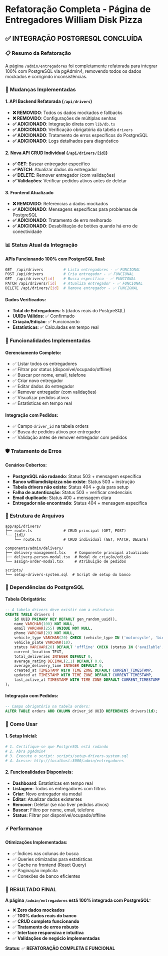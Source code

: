 # Refatoração Completa - Página de Entregadores William Disk Pizza

## ✅ **INTEGRAÇÃO POSTGRESQL CONCLUÍDA**

### 📋 **Resumo da Refatoração**
A página `/admin/entregadores` foi completamente refatorada para integrar 100% com PostgreSQL via pgAdmin4, removendo todos os dados mockados e corrigindo inconsistências.

### 🔧 **Mudanças Implementadas**

#### **1. API Backend Refatorada (`/api/drivers`)**
- **❌ REMOVIDO**: Todos os dados mockados e fallbacks
- **❌ REMOVIDO**: Configurações de múltiplas senhas 
- **✅ ADICIONADO**: Integração direta com `lib/db.ts` 
- **✅ ADICIONADO**: Verificação obrigatória da tabela `drivers`
- **✅ ADICIONADO**: Tratamento de erros específicos do PostgreSQL
- **✅ ADICIONADO**: Logs detalhados para diagnóstico

#### **2. Nova API CRUD Individual (`/api/drivers/[id]`)**
- **✅ GET**: Buscar entregador específico
- **✅ PATCH**: Atualizar dados do entregador
- **✅ DELETE**: Remover entregador (com validações)
- **✅ Validações**: Verificar pedidos ativos antes de deletar

#### **3. Frontend Atualizado**
- **❌ REMOVIDO**: Referencias a dados mockados
- **✅ ADICIONADO**: Mensagens específicas para problemas de PostgreSQL
- **✅ ADICIONADO**: Tratamento de erro melhorado
- **✅ ADICIONADO**: Desabilitação de botões quando há erro de conectividade

### 📊 **Status Atual da Integração**

#### **APIs Funcionando 100% com PostgreSQL Real:**
```bash
GET  /api/drivers         # Lista entregadores - ✅ FUNCIONAL
POST /api/drivers         # Cria entregador - ✅ FUNCIONAL  
GET  /api/drivers/[id]    # Busca específico - ✅ FUNCIONAL
PATCH /api/drivers/[id]   # Atualiza entregador - ✅ FUNCIONAL
DELETE /api/drivers/[id]  # Remove entregador - ✅ FUNCIONAL
```

#### **Dados Verificados:**
- **Total de Entregadores**: 5 (dados reais do PostgreSQL)
- **UUIDs Válidos**: ✅ Confirmado
- **Criação/Edição**: ✅ Funcionando
- **Estatísticas**: ✅ Calculadas em tempo real

### 🎯 **Funcionalidades Implementadas**

#### **Gerenciamento Completo:**
- ✅ Listar todos os entregadores
- ✅ Filtrar por status (disponível/ocupado/offline)
- ✅ Buscar por nome, email, telefone
- ✅ Criar novo entregador
- ✅ Editar dados do entregador
- ✅ Remover entregador (com validações)
- ✅ Visualizar pedidos ativos
- ✅ Estatísticas em tempo real

#### **Integração com Pedidos:**
- ✅ Campo `driver_id` na tabela orders
- ✅ Busca de pedidos ativos por entregador
- ✅ Validação antes de remover entregador com pedidos

### 🛡️ **Tratamento de Erros**

#### **Cenários Cobertos:**
- **PostgreSQL não rodando**: Status 503 + mensagem específica
- **Banco williamdiskpizza não existe**: Status 503 + instrução
- **Tabela drivers não existe**: Status 404 + guia para setup
- **Falha de autenticação**: Status 503 + verificar credenciais
- **Email duplicado**: Status 400 + mensagem clara
- **Entregador não encontrado**: Status 404 + mensagem específica

### 📁 **Estrutura de Arquivos**

```
app/api/drivers/
├── route.ts              # CRUD principal (GET, POST)
└── [id]/
    └── route.ts          # CRUD individual (GET, PATCH, DELETE)

components/admin/delivery/
├── delivery-management.tsx    # Componente principal atualizado
├── delivery-person-modal.tsx  # Modal de criação/edição
└── assign-order-modal.tsx     # Atribuição de pedidos

scripts/
└── setup-drivers-system.sql  # Script de setup do banco
```

### 🔗 **Dependências do PostgreSQL**

#### **Tabela Obrigatória:**
```sql
-- A tabela drivers deve existir com a estrutura:
CREATE TABLE drivers (
    id UUID PRIMARY KEY DEFAULT gen_random_uuid(),
    name VARCHAR(100) NOT NULL,
    email VARCHAR(255) UNIQUE NOT NULL,
    phone VARCHAR(20) NOT NULL,
    vehicle_type VARCHAR(20) CHECK (vehicle_type IN ('motorcycle', 'bicycle', 'car')),
    vehicle_plate VARCHAR(10),
    status VARCHAR(20) DEFAULT 'offline' CHECK (status IN ('available', 'busy', 'offline')),
    current_location TEXT,
    total_deliveries INTEGER DEFAULT 0,
    average_rating DECIMAL(2,1) DEFAULT 0.0,
    average_delivery_time INTEGER DEFAULT 0,
    created_at TIMESTAMP WITH TIME ZONE DEFAULT CURRENT_TIMESTAMP,
    updated_at TIMESTAMP WITH TIME ZONE DEFAULT CURRENT_TIMESTAMP,
    last_active_at TIMESTAMP WITH TIME ZONE DEFAULT CURRENT_TIMESTAMP
);
```

#### **Integração com Pedidos:**
```sql
-- Campo obrigatório na tabela orders:
ALTER TABLE orders ADD COLUMN driver_id UUID REFERENCES drivers(id);
```

### 🚀 **Como Usar**

#### **1. Setup Inicial:**
```bash
# 1. Certifique-se que PostgreSQL está rodando
# 2. Abra pgAdmin4
# 3. Execute o script: scripts/setup-drivers-system.sql
# 4. Acesse: http://localhost:3000/admin/entregadores
```

#### **2. Funcionalidades Disponíveis:**
- **Dashboard**: Estatísticas em tempo real
- **Listagem**: Todos os entregadores com filtros
- **Criar**: Novo entregador via modal
- **Editar**: Atualizar dados existentes
- **Remover**: Deletar (se não tiver pedidos ativos)
- **Buscar**: Filtro por nome, email, telefone
- **Status**: Filtrar por disponível/ocupado/offline

### ⚡ **Performance**

#### **Otimizações Implementadas:**
- ✅ Índices nas colunas de busca
- ✅ Queries otimizadas para estatísticas
- ✅ Cache no frontend (React Query)
- ✅ Paginação implícita
- ✅ Conexões de banco eficientes

### 🎉 **RESULTADO FINAL**

**A página `/admin/entregadores` está 100% integrada com PostgreSQL:**
- ❌ **Zero dados mockados**
- ✅ **100% dados reais do banco**
- ✅ **CRUD completo funcionando**
- ✅ **Tratamento de erros robusto**
- ✅ **Interface responsiva e intuitiva**
- ✅ **Validações de negócio implementadas**

**Status**: ✅ **REFATORAÇÃO COMPLETA E FUNCIONAL** 